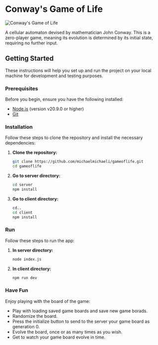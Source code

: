 # Conway's Game of Life

![Conway's Game of Life](client/src/assets/golgif.gif)

A cellular automaton devised by mathematician John Conway. This is a zero-player game, meaning its evolution is determined by its initial state, requiring no further input.

## Getting Started

These instructions will help you set up and run the project on your local machine for development and testing purposes.

### Prerequisites

Before you begin, ensure you have the following installed:

- [Node.js](https://nodejs.org/) (version v20.9.0 or higher)
- [Git](https://git-scm.com/)

### Installation

Follow these steps to clone the repository and install the necessary dependencies:

1. **Clone the repository:**

   ```sh
   git clone https://github.com/michaelmichaeli/gameoflife.git
   cd gameoflife
   ```
   
2. **Go to server directory:**
   
   ```sh
   cd server
   npm install
   ```
   
4. **Go to client directory:**
   
   ```sh
   cd..
   cd client
   npm install
   ```

### Run

Follow these steps to run the app:

1. **In server directory:**
   ```sh
   node index.js
   ```
2. **In client directory:**
   ```sh
   npm run dev
   ```

### Have Fun
Enjoy playing with the board of the game:
   * Play with loading saved game boards and save new game borads.
   * Randomize the board.
   * Press the initialize button to send to the server your game board as generation 0.
   * Evolve the board, once or as many times as you wish.
   * Get to watch your game board evolve in time.
